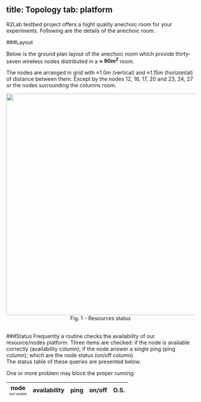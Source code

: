 title: Topology
tab: platform
---

R2Lab testbed project offers a hight quality anechoic room for your experiments. Following are the details of the anechoic room.

###Layout

Below is the ground plan layout of the anechoic room which provide thirty-seven wireless nodes distributed in a **≈ 90m<sup>2</sup>** room.

The nodes are arranged in grid with ≈1.0m (vertical) and ≈1.15m (horizontal) of distance between them. Except by the nodes 12, 16, 17, 20 and 23, 24, 27 or the nodes surrounding the columns room.

<center>
	<img src="assets/img/status.png" style="width:950px; height:592px;"/><br>
	Fig. 1 - Resources status
</center>

<br>

###Status
Frequently a routine checks the availability of our resource/nodes platform. Three items are checked: if the node is available correctly (availability column); if the node answer a single ping (ping column); which are the node status (on/off column). <br>
The status table of these queries are presented below.

<div id="div_error" class="alert alert-danger" role="alert">
  One or more problem may block the proper running:<br>
</div>

<!-- MUST BE GENERATED AUTOMATICALLY -->
<table class="table table-condensed">
  <thead>
    <tr>
      <th id="cl_01">node<br><font style="font-weight:normal; font-size:xx-small;">last update</font></th>
      <th id="cl_02">availability</th>
      <th id="cl_03">ping</th>
      <th id="cl_04">on/off</th>
      <th id="cl_05">O.S.</th>
    </tr>
  </thead>
  <tbody id="t_body"></tbody>
</table>

<script type="text/javascript" src="info_files.json"></script>
<!-- <script type="text/javascript" src="load_results.json"></script> -->
<!-- <script type="text/javascript" src="reset_results.json"></script> -->
<script type="text/javascript" src="info_results.json"></script>
<script type="text/javascript" src="alive_results.json"></script>
<script type="text/javascript" src="answer_results.json"></script>
<script type="text/javascript" src="multiple_results.json"></script>

<script type="text/javascript">
  
  Object.size = function(obj) {
    var size = 0, key;
    for (key in obj) {
        if (obj.hasOwnProperty(key)) size++;
    }
    return size;
  };

  $("#div_error").hide();

  try {
    var data_info_files       = JSON.parse(info_files);       // get the last update information  
    var data_alive_results    = JSON.parse(alive_results);    // alive consider the CM card
    var data_multiple_results = JSON.parse(multiple_results); // must be 'status' on Nepi
    var data_answer_results   = JSON.parse(answer_results);   // consider the answer for a single ping
    var data_info_results     = JSON.parse(info_results);     // check the SO version  
  }
  catch(err) {
    $("#div_error").show();
    $("#div_error").append( '<ul><li>One or more file information were not loaded correctly</li></ul>' );
  }


  //Last update info at the table header
  try {
    cl_02 = data_info_files['alive_results'].last_modified;
    cl_03 = data_info_files['answer_results'].last_modified;
    cl_04 = data_info_files['info_results'].last_modified;
    cl_05 = data_info_files['load_results'].last_modified;

    $("#cl_02").append( '<br><font style="font-weight:normal; font-size:xx-small;">'+cl_02+'</font>');
    $("#cl_03").append( '<br><font style="font-weight:normal; font-size:xx-small;">'+cl_03+'</font>');
    $("#cl_04").append( '<br><font style="font-weight:normal; font-size:xx-small;">'+cl_04+'</font>');
    $("#cl_05").append( '<br><font style="font-weight:normal; font-size:xx-small;">'+cl_05+'</font>');
  }
  catch(err) {
    $("#div_error").show();
    $("#div_error").append( '<ul><li>Info file informations were not loaded correctly</li></ul>' );
  }

  var total_nodes = 38;
  var table_content = '';
  
  for (var key=1; key < total_nodes; key++) {
    table_content += '<tr>';

    //Fist column
    table_content += '<th scope="row">'+ key +'</th>';

    //Second column
    try {
      res = data_alive_results[key].alive;  
      
      if (res == 'alive'){
        table_content += '<td><span class="label label-success">available</span></td>';
      }
      else {
        table_content += '<td><span class="label label-danger">unavailable</span></td>';
      }
    }
    catch(err) {
      table_content += '<td><span class="label label-default">ignored</span></td>';  
    }

    //Third column
    try {
      res = data_answer_results[key].answer;

      if (res == 'answer'){
        table_content += '<td><span class="label label-success">yes</span></td>';
      }
      else {
        table_content += '<td><span class="label label-danger">fail</span></td>';
      }
    }
    catch(err) {
      table_content += '<td><span class="label label-default">ignored</span></td>';  
    }

    //Fourth column
    try {
      res = data_multiple_results[key].status;

      if (res == 'on'){
        table_content += '<td><span class="label label-success">on</span></td>';
      }
      else if (res == 'off'){
        table_content += '<td><span class="label label-danger">off</span></td>';
      }
      else {
        table_content += '<td><span class="label label-warning">unreachable</span></td>';
      }
    }
    catch(err) {
      table_content += '<td><span class="label label-default">ignored</span></td>';  
    }

    //Fifth column
    try {
      res = data_info_results[key].info;

      if (res == 'fail'){
        table_content += '<td><span class="label label-danger">fail</span></td>';
      }
      else if (res.indexOf('ubuntu') >= 0){

        table_content += '<td><img src="assets/img/ub.png" height="20" width="20">&nbsp;<font style="font-size:x-small;">'+res.replace('ubuntu','');+'</font></td>';
      }
      else if (res.indexOf('fedora') >= 0){

        table_content += '<td><img src="assets/img/fd.png" height="20" width="20">&nbsp;<font style="font-size:x-small;">'+res.replace('fedora','');+'</font></td>';
      }
      
    }
    catch(err) {
      table_content += '<td><span class="label label-default">ignored</span></td>';  
    }

    table_content += '</tr>';
  }

  $("#t_body").append(table_content);

</script>
